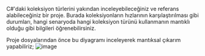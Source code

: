 C#'daki koleksiyon türlerini yakından inceleyebileceğiniz ve referans alabileceğiniz bir proje.
Burada koleksiyonların hızlarının karşılaştırılması gibi durumları, hangi senaryoda hangi koleksiyon türünü kullanmanın mantıklı olduğu gibi bilgileri öğrenebilirsiniz.

Proje dosyalarından önce bu diyagramı inceleyerek mantıksal çıkarım yapabiliriz;
![image](https://github.com/user-attachments/assets/e79a210c-ea0a-421e-a766-b7253794deea)
